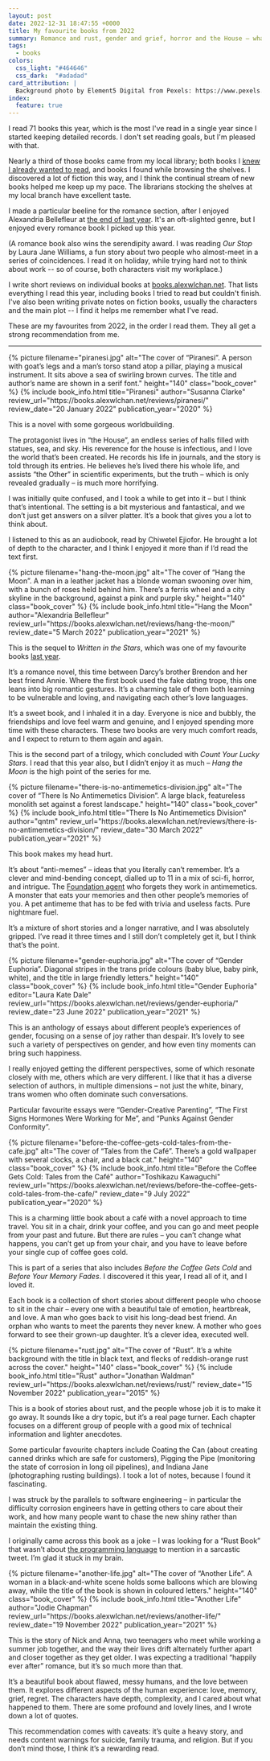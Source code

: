 ```yaml
---
layout: post
date: 2022-12-31 18:47:55 +0000
title: My favourite books from 2022
summary: Romance and rust, gender and grief, horror and the House – what I enjoyed reading this year.
tags:
  - books
colors:
  css_light: "#464646"
  css_dark:  "#adadad"
card_attribution: |
  Background photo by Element5 Digital from Pexels: https://www.pexels.com/photo/assorted-books-on-book-shelves-1370295/
index:
  feature: true
---
```


<style type="x-text/scss">
  @import "posts/_end_of_year_books";
</style>

I read 71 books this year, which is the most I've read in a single year since I started keeping detailed records.
I don't set reading goals, but I'm pleased with that.

Nearly a third of those books came from my local library; both books I [knew I already wanted to read][library_lookup], and books I found while browsing the shelves.
I discovered a lot of fiction this way, and I think the continual stream of new books helped me keep up my pace.
The librarians stocking the shelves at my local branch have excellent taste.

I made a particular beeline for the romance section, after I enjoyed Alexandria Bellefleur at [the end of last year][2021].
It's an oft-slighted genre, but I enjoyed every romance book I picked up this year.

(A romance book also wins the serendipity award.
I was reading *Our Stop* by Laura Jane Williams, a fun story about two people who almost-meet in a series of coincidences.
I read it on holiday, while trying hard not to think about work -- so of course, both characters visit my workplace.)

I write short reviews on individual books at [books.alexwlchan.net][books].
That lists everything I read this year, including books I tried to read but couldn't finish.
I've also been writing private notes on fiction books, usually the characters and the main plot -- I find it helps me remember what I've read.

These are my favourites from 2022, in the order I read them.
They all get a strong recommendation from me.

[library_lookup]: /2022/library-lookup/
[2021]: /2021/2021-in-reading/
[books]: https://books.alexwlchan.net/

---

<div
  class="book_review"
  id="piranesi"
  style="
    --book-color-lt: #916540;
    --book-color-dk: #b6723a;
  ">
  {%
    picture
    filename="piranesi.jpg"
    alt="The cover of “Piranesi”. A person with goat’s legs and a man’s torso stand atop a pillar, playing a musical instrument. It sits above a sea of swirling brown curves. The title and author’s name are shown in a serif font."
    height="140"
    class="book_cover"
  %}
  {%
    include book_info.html
    title="Piranesi"
    author="Susanna Clarke"
    review_url="https://books.alexwlchan.net/reviews/piranesi/"
    review_date="20 January 2022"
    publication_year="2020"
  %}
</div>

This is a novel with some gorgeous worldbuilding.

The protagonist lives in “the House”, an endless series of halls filled with statues, sea, and sky.
His reverence for the house is infectious, and I love the world that’s been created.
He records his life in journals, and the story is told through its entries.
He believes he’s lived there his whole life, and assists “the Other” in scientific experiments, but the truth – which is only revealed gradually – is much more horrifying.

I was initially quite confused, and I took a while to get into it – but I think that’s intentional.
The setting is a bit mysterious and fantastical, and we don’t just get answers on a silver platter.
It’s a book that gives you a lot to think about.

I listened to this as an audiobook, read by Chiwetel Ejiofor.
He brought a lot of depth to the character, and I think I enjoyed it more than if I’d read the text first.

<div
  class="book_review"
  id="hang_the_moon"
  style="
    --book-color-lt: #965792;
    --book-color-dk: #d97d99;
  ">
  {%
    picture
    filename="hang-the-moon.jpg"
    alt="The cover of “Hang the Moon”. A man in a leather jacket has a blonde woman swooning over him, with a bunch of roses held behind him. There’s a ferris wheel and a city skyline in the background, against a pink and purple sky."
    height="140"
    class="book_cover"
  %}
  {%
    include book_info.html
    title="Hang the Moon"
    author="Alexandria Bellefleur"
    review_url="https://books.alexwlchan.net/reviews/hang-the-moon/"
    review_date="5 March 2022"
    publication_year="2021"
  %}
</div>

This is the sequel to *Written in the Stars*, which was one of my favourite books <a href="/2021/2021-in-reading/#alexandria_bellefleur">last year</a>.

It’s a romance novel, this time between Darcy’s brother Brendon and her best friend Annie.
Where the first book used the fake dating trope, this one leans into big romantic gestures.
It’s a charming tale of them both learning to be vulnerable and loving, and navigating each other’s love languages.

It’s a sweet book, and I inhaled it in a day.
Everyone is nice and bubbly, the friendships and love feel warm and genuine, and I enjoyed spending more time with these characters.
These two books are very much comfort reads, and I expect to return to them again and again.

This is the second part of a trilogy, which concluded with *Count Your Lucky Stars*.
I read that this year also, but I didn’t enjoy it as much – *Hang the Moon* is the high point of the series for me.

<div
  class="book_review"
  id="antimemetics"
  style="
    --book-color-lt: #dd4366;
    --book-color-dk: #fa6360;
  ">
  {%
    picture
    filename="there-is-no-antimemetics-division.jpg"
    alt="The cover of “There Is No Antimemetics Division”. A large black, featureless monolith set against a forest landscape."
    height="140"
    class="book_cover"
  %}
  {%
    include book_info.html
    title="There Is No Antimemetics Division"
    author="qntm"
    review_url="https://books.alexwlchan.net/reviews/there-is-no-antimemetics-division/"
    review_date="30 March 2022"
    publication_year="2021"
  %}
</div>

This book makes my head hurt.

It’s about “anti-memes” – ideas that you literally can’t remember.
It’s a clever and mind-bending concept, dialled up to 11 in a mix of sci-fi, horror, and intrigue.
The <a href="https://en.wikipedia.org/wiki/SCP_Foundation">Foundation agent</a> who forgets they work in antimemetics.
A monster that eats your memories and then other people’s memories of you.
A pet antimeme that has to be fed with trivia and useless facts.
Pure nightmare fuel.

It’s a mixture of short stories and a longer narrative, and I was absolutely gripped.
I’ve read it three times and I still don’t completely get it, but I think that’s the point.

<div
  class="book_review"
  id="euphoria"
  style="
    --book-color-lt: #01a0e4;
    --book-color-dk: #01a0e4;
  ">
  {%
    picture
    filename="gender-euphoria.jpg"
    alt="The cover of “Gender Euphoria”. Diagonal stripes in the trans pride colours (baby blue, baby pink, white), and the title in large friendly letters."
    height="140"
    class="book_cover"
  %}
  {%
    include book_info.html
    title="Gender Euphoria"
    editor="Laura Kate Dale"
    review_url="https://books.alexwlchan.net/reviews/gender-euphoria/"
    review_date="23 June 2022"
    publication_year="2021"
  %}
</div>

This is an anthology of essays about different people’s experiences of gender, focusing on a sense of joy rather than despair.
It’s lovely to see such a variety of perspectives on gender, and how even tiny moments can bring such happiness.

I really enjoyed getting the different perspectives, some of which resonate closely with me, others which are very different.
I like that it has a diverse selection of authors, in multiple dimensions – not just the white, binary, trans women who often dominate such conversations.

Particular favourite essays were “Gender-Creative Parenting”, “The First Signs Hormones Were Working for Me”, and “Punks Against Gender Conformity”.

<div
  class="book_review"
  id="coffee"
  style="
    --book-color-lt: #86654b;
    --book-color-dk: #ebc067;
  ">
  {%
    picture
    filename="before-the-coffee-gets-cold-tales-from-the-cafe.jpg"
    alt="The cover of “Tales from the Café”. There’s a gold wallpaper with several clocks, a chair, and a black cat."
    height="140"
    class="book_cover"
  %}
  {%
    include book_info.html
    title="Before the Coffee Gets Cold: Tales from the Café"
    author="Toshikazu Kawaguchi" review_url="https://books.alexwlchan.net/reviews/before-the-coffee-gets-cold-tales-from-the-cafe/"
    review_date="9 July 2022"
    publication_year="2020"
  %}
</div>

This is a charming little book about a café with a novel approach to time travel.
You sit in a chair, drink your coffee, and you can go and meet people from your past and future.
But there are rules – you can’t change what happens, you can’t get up from your chair, and you have to leave before your single cup of coffee goes cold.

This is part of a series that also includes *Before the Coffee Gets Cold* and *Before Your Memory Fades*.
I discovered it this year, I read all of it, and I loved it.

Each book is a collection of short stories about different people who choose to sit in the chair – every one with a beautiful tale of emotion, heartbreak, and love.
A man who goes back to visit his long-dead best friend.
An orphan who wants to meet the parents they never knew.
A mother who goes forward to see their grown-up daughter.
It’s a clever idea, executed well.

<div
  class="book_review"
  id="rust"
  style="
    --book-color-lt: #86361f;
    --book-color-dk: #b4805f;
  ">
  {%
    picture
    filename="rust.jpg"
    alt="The cover of “Rust”. It’s a white background with the title in black text, and flecks of reddish-orange rust across the cover."
    height="140"
    class="book_cover"
  %}
  {%
    include book_info.html
    title="Rust"
    author="Jonathan Waldman" review_url="https://books.alexwlchan.net/reviews/rust/"
    review_date="15 November 2022"
    publication_year="2015"
  %}
</div>

This is a book of stories about rust, and the people whose job it is to make it go away.
It sounds like a dry topic, but it’s a real page turner.
Each chapter focuses on a different group of people with a good mix of technical information and lighter anecdotes.

Some particular favourite chapters include Coating the Can (about creating canned drinks which are safe for customers), Pigging the Pipe (monitoring the state of corrosion in long oil pipelines), and Indiana Jane (photographing rusting buildings).
I took a lot of notes, because I found it fascinating.

I was struck by the parallels to software engineering – in particular the difficulty corrosion engineers have in getting others to care about their work, and how many people want to chase the new shiny rather than maintain the existing thing.

I originally came across this book as a joke – I was looking for a “Rust Book” that wasn’t about <a href="https://doc.rust-lang.org/book/">the programming language</a> to mention in a sarcastic tweet.
I’m glad it stuck in my brain.

<div
  class="book_review"
  id="another_life"
  style="
    --book-color-lt: #464349;
    --book-color-dk: #b3b3b3;
  ">
  {%
    picture
    filename="another-life.jpg"
    alt="The cover of “Another Life”. A woman in a black-and-white scene holds some balloons which are blowing away, while the title of the book is shown in coloured letters."
    height="140"
    class="book_cover"
  %}
  {%
    include book_info.html
    title="Another Life"
    author="Jodie Chapman"
    review_url="https://books.alexwlchan.net/reviews/another-life/"
    review_date="19 November 2022"
    publication_year="2021"
  %}
</div>

This is the story of Nick and Anna, two teenagers who meet while working a summer job together, and the way their lives drift alternately further apart and closer together as they get older.
I was expecting a traditional “happily ever after” romance, but it’s so much more than that.

It’s a beautiful book about flawed, messy humans, and the love between them.
It explores different aspects of the human experience: love, memory, grief, regret.
The characters have depth, complexity, and I cared about what happened to them.
There are some profound and lovely lines, and I wrote down a lot of quotes.

This recommendation comes with caveats: it’s quite a heavy story, and needs content warnings for suicide, family trauma, and religion.
But if you don’t mind those, I think it’s a rewarding read.
